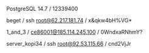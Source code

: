 PostgreSQL 14.7 / 12339400

beget / ssh root@62.217.181.74 / x&qkw4bH%VG*

1_and_3 / ce86001@185.114.245.100 / 0WndxaRNhmY?

server_kopi34 / ssh root@92.53.115.66 / cnd2VjJr
